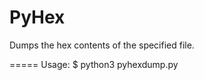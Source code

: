 PyHex
=====

Dumps the hex contents of the specified file.

=====
Usage: $ python3 pyhexdump.py <filename>
